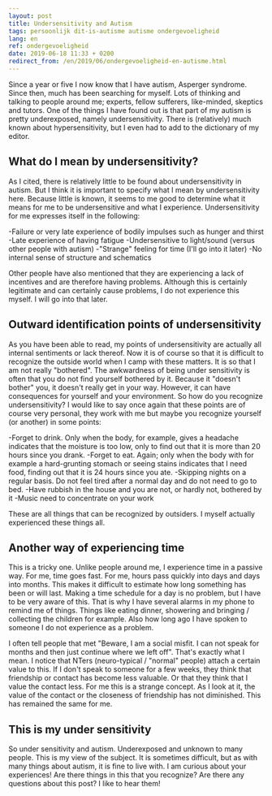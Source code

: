 ```yaml
---
layout: post
title: Undersensitivity and Autism
tags: persoonlijk dit-is-autisme autisme ondergevoeligheid
lang: en
ref: ondergevoeligheid
date: 2019-06-18 11:33 + 0200
redirect_from: /en/2019/06/ondergevoeligheid-en-autisme.html
---
```

Since a year or five I now know that I have autism, Asperger syndrome. Since then, much has been searching for myself. Lots of thinking and talking to people around me; experts, fellow sufferers, like-minded, skeptics and tutors. One of the things I have found out is that part of my autism is pretty underexposed, namely undersensitivity. There is (relatively) much known about hypersensitivity, but I even had to add to the dictionary of my editor. 

## What do I mean by undersensitivity?

As I cited, there is relatively little to be found about undersensitivity in autism. But I think it is important to specify what I mean by undersensitivity here. Because little is known, it seems to me good to determine what it means for me to be undersensitive and what I experience. Undersensitivity for me expresses itself in the following:

-Failure or very late experience of bodily impulses such as hunger and thirst 
-Late experience of having fatigue 
-Undersensitive to light/sound (versus other people with autism) 
-"Strange" feeling for time (I'll go into it later) 
-No internal sense of structure and schematics

Other people have also mentioned that they are experiencing a lack of incentives and are therefore having problems. Although this is certainly legitimate and can certainly cause problems, I do not experience this myself. I will go into that later. 

## Outward identification points of undersensitivity 

As you have been able to read, my points of undersensitivity are actually all internal sentiments or lack thereof. Now it is of course so that it is difficult to recognize the outside world when I camp with these matters. It is so that I am not really "bothered". The awkwardness of being under sensitivity is often that you do not find yourself bothered by it. Because it "doesn't bother" you, it doesn't really get in your way. However, it can have consequences for yourself and your environment. So how do you recognize undersensitivity? I would like to say once again that these points are of course very personal, they work with me but maybe you recognize yourself (or another) in some points: 

-Forget to drink. Only when the body, for example, gives a headache indicates that the moisture is too low, only to find out that it is more than 20 hours since you drank.
-Forget to eat. Again; only when the body with for example a hard-grunting stomach or seeing stains indicates that I need food, finding out that it is 24 hours since you ate.
-Skipping nights on a regular basis. Do not feel tired after a normal day and do not need to go to bed.
-Have rubbish in the house and you are not, or hardly not, bothered by it 
-Music need to concentrate on your work 

These are all things that can be recognized by outsiders. I myself actually experienced these things all.

## Another way of experiencing time 

This is a tricky one. Unlike people around me, I experience time in a passive way. For me, time goes fast. For me, hours pass quickly into days and days into months. This makes it difficult to estimate how long something has been or will last. Making a time schedule for a day is no problem, but I have to be very aware of this. That is why I have several alarms in my phone to remind me of things. Things like eating dinner, showering and bringing / collecting the children for example. Also how long ago I have spoken to someone I do not experience as a problem.

I often tell people that met "Beware, I am a social misfit. I can not speak for months and then just continue where we left off". That's exactly what I mean. I notice that NTers (neuro-typical / "normal" people) attach a certain value to this. If I don't speak to someone for a few weeks, they think that friendship or contact has become less valuable. Or that they think that I value the contact less. For me this is a strange concept. As I look at it, the value of the contact or the closeness of friendship has not diminished. This has remained the same for me.

## This is my under sensitivity

So under sensitivity and autism. Underexposed and unknown to many people. This is my view of the subject. It is sometimes difficult, but as with many things about autism, it is fine to live with. I am curious about your experiences! Are there things in this that you recognize? Are there any questions about this post? I like to hear them!
